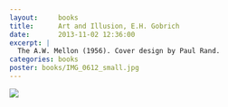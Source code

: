 ```yaml
---
layout:     books
title:      Art and Illusion, E.H. Gobrich
date:       2013-11-02 12:36:00
excerpt: |
  The A.W. Mellon (1956). Cover design by Paul Rand.
categories: books
poster: books/IMG_0612_small.jpg
---
```


<div class="grid_12">
  <img src="{% asset_path books/IMG_0612.jpg %}" />
</div>

